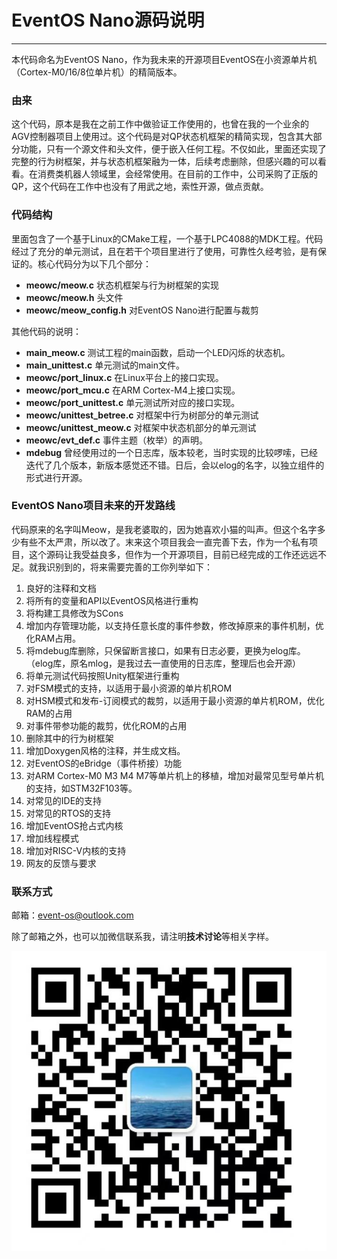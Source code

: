 # EventOS Nano源码说明
-------
本代码命名为EventOS Nano，作为我未来的开源项目EventOS在小资源单片机（Cortex-M0/16/8位单片机）的精简版本。

### 由来
这个代码，原本是我在之前工作中做验证工作使用的，也曾在我的一个业余的AGV控制器项目上使用过。这个代码是对QP状态机框架的精简实现，包含其大部分功能，只有一个源文件和头文件，便于嵌入任何工程。不仅如此，里面还实现了完整的行为树框架，并与状态机框架融为一体，后续考虑删除，但感兴趣的可以看看。在消费类机器人领域里，会经常使用。在目前的工作中，公司采购了正版的QP，这个代码在工作中也没有了用武之地，索性开源，做点贡献。

### 代码结构
里面包含了一个基于Linux的CMake工程，一个基于LPC4088的MDK工程。代码经过了充分的单元测试，且在若干个项目里进行了使用，可靠性久经考验，是有保证的。核心代码分为以下几个部分：
+ **meowc/meow.c**
状态机框架与行为树框架的实现
+ **meowc/meow.h**
头文件
+ **meowc/meow_config.h**
对EventOS Nano进行配置与裁剪

其他代码的说明：
+ **main_meow.c**
测试工程的main函数，启动一个LED闪烁的状态机。
+ **main_unittest.c**
单元测试的main文件。
+ **meowc/port_linux.c**
在Linux平台上的接口实现。
+ **meowc/port_mcu.c**
在ARM Cortex-M4上接口实现。
+ **meowc/port_unittest.c**
单元测试所对应的接口实现。
+ **meowc/unittest_betree.c**
对框架中行为树部分的单元测试
+ **meowc/unittest_meow.c**
对框架中状态机部分的单元测试
+ **meowc/evt_def.c**
事件主题（枚举）的声明。
+ **mdebug**
曾经使用过的一个日志库，版本较老，当时实现的比较啰嗦，已经迭代了几个版本，新版本感觉还不错。日后，会以elog的名字，以独立组件的形式进行开源。

### EventOS Nano项目未来的开发路线
代码原来的名字叫Meow，是我老婆取的，因为她喜欢小猫的叫声。但这个名字多少有些不太严肃，所以改了。末来这个项目我会一直完善下去，作为一个私有项目，这个源码让我受益良多，但作为一个开源项目，目前已经完成的工作还远远不足。就我识别到的，将来需要完善的工你列举如下：
1. 良好的注释和文档
1. 将所有的变量和API以EventOS风格进行重构
1. 将构建工具修改为SCons
1. 增加内存管理功能，以支持任意长度的事件参数，修改掉原来的事件机制，优化RAM占用。
1. 将mdebug库删除，只保留断言接口，如果有日志必要，更换为elog库。（elog库，原名mlog，是我过去一直使用的日志库，整理后也会开源）
1. 将单元测试代码按照Unity框架进行重构
1. 对FSM模式的支持，以适用于最小资源的单片机ROM
1. 对HSM模式和发布-订阅模式的裁剪，以适用于最小资源的单片机ROM，优化RAM的占用
1. 对事件带参功能的裁剪，优化ROM的占用
1. 删除其中的行为树框架
1. 增加Doxygen风格的注释，并生成文档。
1. 对EventOS的eBridge（事件桥接）功能
1. 对ARM Cortex-M0 M3 M4 M7等单片机上的移植，增加对最常见型号单片机的支持，如STM32F103等。
1. 对常见的IDE的支持
1. 对常见的RTOS的支持
1. 增加EventOS抢占式内核
1. 增加线程模式
1. 增加对RISC-V内核的支持
1. 网友的反馈与要求

### 联系方式
邮箱：event-os@outlook.com

除了邮箱之外，也可以加微信联系我，请注明**技术讨论**等相关字样。

![avatar](/documentation/figures/wechat.jpg)